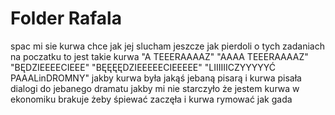 # Folder Rafala
spac mi sie kurwa chce jak jej slucham
jeszcze jak pierdoli o tych zadaniach na poczatku to jest takie kurwa
"A TEEERAAAAZ"
"AAAA TEEERAAAAZ"
"BĘDZIEEEECIEEE"
"BĘĘĘĘDZIEEEEECIEEEEE"
"LIIIIIICZYYYYYĆ PAAALinDROMNY"
jakby kurwa była jakąś jebaną pisarą
i kurwa pisała dialogi do jebanego dramatu
jakby mi nie starczyło że jestem kurwa w ekonomiku 
brakuje żeby śpiewać zaczęła i kurwa rymować jak gada
